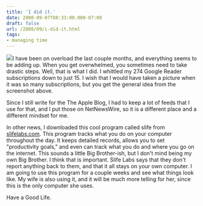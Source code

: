 ```yaml
---
title: 'I did it.'
date: 2008-09-07T08:33:00.000-07:00
draft: false
url: /2008/09/i-did-it.html
tags: 
- managing time
---
```


[![](http://3.bp.blogspot.com/_wrorMsBZYW0/SMP1sXsYj1I/AAAAAAAAAoo/7zpPqE1-PIA/s400/reader.png)](http://3.bp.blogspot.com/_wrorMsBZYW0/SMP1sXsYj1I/AAAAAAAAAoo/7zpPqE1-PIA/s1600-h/reader.png)I have been on overload the last couple months, and everything seems to be adding up. When you get overwhelmed, you sometimes need to take drastic steps. Well, that is what I did. I whittled my 274 Google Reader subscriptions down to just 15. I wish that I would have taken a picture when it was so many subscriptions, but you get the general idea from the screenshot above.  
  
Since I still write for the The Apple Blog, I had to keep a lot of feeds that I use for that, and I put those on NetNewsWire, so it is a different place and a different mindset for me.  
  
In other news, I downloaded this cool program called slife from [slifelabs.com](http://slifelabs.com). This program tracks what you do on your computer throughout the day. It keeps detailed records, allows you to set "productivity goals," and even can track what you do and where you go on the internet. This sounds a little Big Brother-ish, but I don't mind being my own Big Brother. I think that is important. Slife Labs says that they don't report anything back to them, and that it all stays on your own computer. I am going to use this program for a couple weeks and see what things look like. My wife is also using it, and it will be much more telling for her, since this is the only computer she uses.  
  
Have a Good Life.